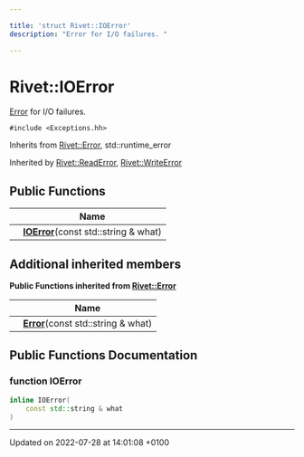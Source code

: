 ```yaml
---

title: 'struct Rivet::IOError'
description: "Error for I/O failures. "

---
```


# Rivet::IOError



<a href="http://example.org/classes/structrivet_1_1error/">Error</a> for I/O failures. 


`#include <Exceptions.hh>`

Inherits from [Rivet::Error](http://example.org/classes/structrivet_1_1error/), std::runtime_error

Inherited by [Rivet::ReadError](http://example.org/classes/structrivet_1_1readerror/), [Rivet::WriteError](http://example.org/classes/structrivet_1_1writeerror/)

## Public Functions

|                | Name           |
| -------------- | -------------- |
| | **[IOError](http://example.org/classes/structrivet_1_1ioerror/#function-ioerror)**(const std::string & what) |

## Additional inherited members

**Public Functions inherited from [Rivet::Error](http://example.org/classes/structrivet_1_1error/)**

|                | Name           |
| -------------- | -------------- |
| | **[Error](http://example.org/classes/structrivet_1_1error/#function-error)**(const std::string & what) |


## Public Functions Documentation

### function IOError

```cpp
inline IOError(
    const std::string & what
)
```


-------------------------------

Updated on 2022-07-28 at 14:01:08 +0100
